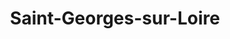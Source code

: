 ---
title: Saint-Georges-sur-Loire
url: /saint-georges-sur-loire/
latitude: 47.4
longitude: -0.757
---